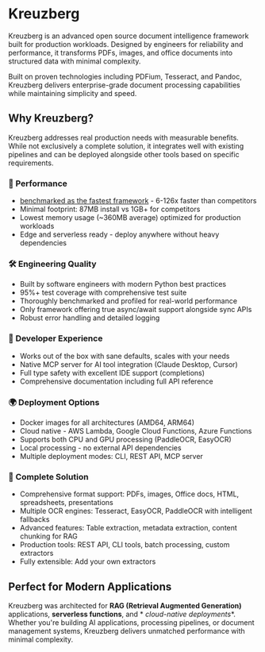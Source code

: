 # Kreuzberg

Kreuzberg is an advanced open source document intelligence framework built for production workloads. Designed by engineers for reliability and performance, it transforms PDFs, images, and office documents into structured data with minimal complexity.

Built on proven technologies including PDFium, Tesseract, and Pandoc, Kreuzberg delivers enterprise-grade document processing capabilities while maintaining simplicity and speed.

## Why Kreuzberg?

Kreuzberg addresses real production needs with measurable benefits. While not exclusively a complete solution, it integrates well with existing pipelines and can be deployed alongside other tools based on specific requirements.

### 🚀 Performance

- [benchmarked as the fastest framework](https://goldziher.github.io/python-text-extraction-libs-benchmarks/) - 6-126x
    faster than competitors
- Minimal footprint: 87MB install vs 1GB+ for competitors
- Lowest memory usage (~360MB average) optimized for production workloads
- Edge and serverless ready - deploy anywhere without heavy dependencies

### 🛠️ Engineering Quality

- Built by software engineers with modern Python best practices
- 95%+ test coverage with comprehensive test suite
- Thoroughly benchmarked and profiled for real-world performance
- Only framework offering true async/await support alongside sync APIs
- Robust error handling and detailed logging

### 🎯 Developer Experience

- Works out of the box with sane defaults, scales with your needs
- Native MCP server for AI tool integration (Claude Desktop, Cursor)
- Full type safety with excellent IDE support (completions)
- Comprehensive documentation including full API reference

### 🌍 Deployment Options

- Docker images for all architectures (AMD64, ARM64)
- Cloud native - AWS Lambda, Google Cloud Functions, Azure Functions
- Supports both CPU and GPU processing (PaddleOCR, EasyOCR)
- Local processing - no external API dependencies
- Multiple deployment modes: CLI, REST API, MCP server

### 🎯 Complete Solution

- Comprehensive format support: PDFs, images, Office docs, HTML, spreadsheets, presentations
- Multiple OCR engines: Tesseract, EasyOCR, PaddleOCR with intelligent fallbacks
- Advanced features: Table extraction, metadata extraction, content chunking for RAG
- Production tools: REST API, CLI tools, batch processing, custom extractors
- Fully extensible: Add your own extractors

## Perfect for Modern Applications

Kreuzberg was architected for **RAG (Retrieval Augmented Generation)** applications, **serverless functions**, and \*
*cloud-native deployments*\*. Whether you're building AI applications, processing pipelines, or document management
systems, Kreuzberg delivers unmatched performance with minimal complexity.
